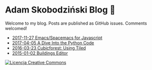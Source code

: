 # Adam Skobodziński Blog :orange_book:

Welcome to my blog. Posts are published as GitHub issues. Comments welcomed!

* [2017-11-27 Emacs/Spacemacs for Javascript](https://github.com/adamskopl/blog/issues/2)
* [2017-04-05 A Dive Into the Python Code](https://github.com/adamskopl/blog/issues/3)
* [2016-03-23 Cubicforest: Using Tiled](https://github.com/adamskopl/blog/issues/1)
* [2015-01-02 Buildings Editor](https://github.com/adamskopl/blog/issues/4)

<a class="footer-link" rel="license" href="http://creativecommons.org/licenses/by/4.0/"><img alt="Licencja Creative Commons" style="border-width:0" src="https://i.creativecommons.org/l/by/4.0/80x15.png"></a>

